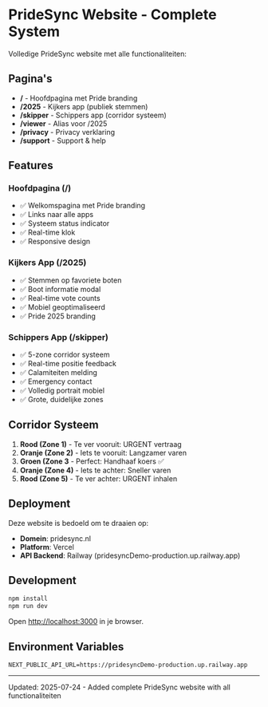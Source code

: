 # PrideSync Website - Complete System

Volledige PrideSync website met alle functionaliteiten:

## Pagina's

- **/** - Hoofdpagina met Pride branding
- **/2025** - Kijkers app (publiek stemmen)
- **/skipper** - Schippers app (corridor systeem)
- **/viewer** - Alias voor /2025
- **/privacy** - Privacy verklaring
- **/support** - Support & help

## Features

### Hoofdpagina (/)
- ✅ Welkomspagina met Pride branding
- ✅ Links naar alle apps
- ✅ Systeem status indicator
- ✅ Real-time klok
- ✅ Responsive design

### Kijkers App (/2025)
- ✅ Stemmen op favoriete boten
- ✅ Boot informatie modal
- ✅ Real-time vote counts
- ✅ Mobiel geoptimaliseerd
- ✅ Pride 2025 branding

### Schippers App (/skipper)
- ✅ 5-zone corridor systeem
- ✅ Real-time positie feedback
- ✅ Calamiteiten melding
- ✅ Emergency contact
- ✅ Volledig portrait mobiel
- ✅ Grote, duidelijke zones

## Corridor Systeem

1. **Rood (Zone 1)** - Te ver vooruit: URGENT vertraag
2. **Oranje (Zone 2)** - Iets te vooruit: Langzamer varen
3. **Groen (Zone 3** - Perfect: Handhaaf koers ✅
4. **Oranje (Zone 4)** - Iets te achter: Sneller varen
5. **Rood (Zone 5)** - Te ver achter: URGENT inhalen

## Deployment

Deze website is bedoeld om te draaien op:
- **Domein**: pridesync.nl
- **Platform**: Vercel
- **API Backend**: Railway (pridesyncDemo-production.up.railway.app)

## Development

```bash
npm install
npm run dev
```

Open [http://localhost:3000](http://localhost:3000) in je browser.

## Environment Variables

```
NEXT_PUBLIC_API_URL=https://pridesyncDemo-production.up.railway.app
```

---

Updated: 2025-07-24 - Added complete PrideSync website with all functionaliteiten
